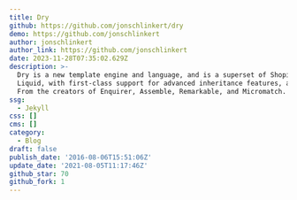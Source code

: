 ```yaml
---
title: Dry
github: https://github.com/jonschlinkert/dry
demo: https://github.com/jonschlinkert
author: jonschlinkert
author_link: https://github.com/jonschlinkert
date: 2023-11-28T07:35:02.629Z
description: >-
  Dry is a new template engine and language, and is a superset of Shopify's
  Liquid, with first-class support for advanced inheritance features, and more.
  From the creators of Enquirer, Assemble, Remarkable, and Micromatch.
ssg:
  - Jekyll
css: []
cms: []
category:
  - Blog
draft: false
publish_date: '2016-08-06T15:51:06Z'
update_date: '2021-08-05T11:17:46Z'
github_star: 70
github_fork: 1
---
```

